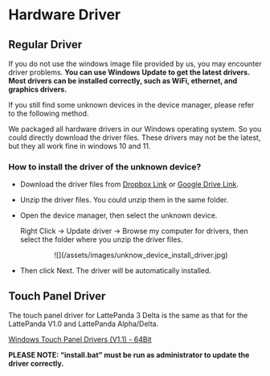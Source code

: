 # Hardware Driver

## Regular Driver
If you do not use the windows image file provided by us, you may encounter driver problems. **You can use Windows Update to get the latest drivers. Most drivers can be installed correctly, such as WiFi, ethernet, and graphics drivers.** 

If you still find some unknown devices in the device manager, please refer to the following method.

We packaged all hardware drivers in our Windows operating system. So you could directly download the driver files. These drivers may not be the latest, but they all work fine in windows 10 and 11.

### How to install the driver of the unknown device?

  * Download the driver files from [Dropbox Link](https://www.dropbox.com/sh/q0rdgtnlp4wlajw/AADj-vQKuu5ZM3OCEmXDHWJka?dl=0) or [Google Drive Link](https://drive.google.com/drive/folders/1-m6dQCReMQ_iV0Kqk87u9775eWJYzAgd?usp=sharing).
  
  * Unzip the driver files. You could unzip them in the same folder.
  
  * Open the device manager, then select the unknown device. 

    Right Click -> Update driver -> Browse my computer for drivers, then select the folder where you unzip the driver files.
  
    <center>![](/assets/images/unknow_device_install_driver.jpg)</center>
  
  * Then click Next. The driver will be automatically installed.

## Touch Panel Driver

The touch panel driver for LattePanda 3 Delta is the same as that for the LattePanda V1.0 and LattePanda Alpha/Delta.

[Windows Touch Panel Drivers (V1.1) - 64Bit](https://github.com/LattePandaTeam/LattePanda-Win10-Software/raw/master/Drivers/4G64GB_Drivers/Touch/64%20bit%20GoodixTouchDriver%20v1.1.rar)



**PLEASE NOTE: “install.bat” must be run as administrator to update the driver correctly.**


